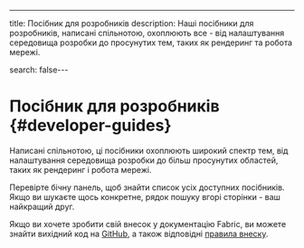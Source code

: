 ---
title: Посібник для розробників
description: Наші посібники для розробників, написані спільнотою, охоплюють все - від налаштування середовища розробки до просунутих тем, таких як рендеринг та робота мережі.

search: false---

# Посібник для розробників {#developer-guides}

Написані спільнотою, ці посібники охоплюють широкий спектр тем, від налаштування середовища розробки до більш просунутих областей, таких як рендеринг і робота мережі.

Перевірте бічну панель, щоб знайти список усіх доступних посібників. Якщо ви шукаєте щось конкретне, рядок пошуку вгорі сторінки - ваш найкращий друг.

Якщо ви хочете зробити свій внесок у документацію Fabric, ви можете знайти вихідний код на [GitHub](https://github.com/FabricMC/fabric-docs), а також відповідні [правила внеску](../contributing).
